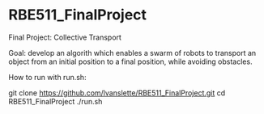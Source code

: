 # RBE511_FinalProject

Final Project: Collective Transport

Goal: develop an algorith which enables a swarm of robots to transport an object from an initial position to a final position, while avoiding obstacles.

How to run with run.sh:

git clone https://github.com/lvanslette/RBE511_FinalProject.git
cd RBE511_FinalProject
./run.sh

